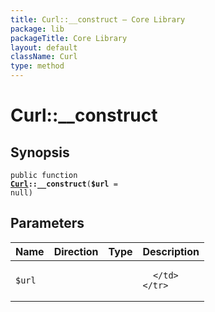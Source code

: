 ```yaml
---
title: Curl::__construct — Core Library
package: lib
packageTitle: Core Library
layout: default
className: Curl
type: method
---
```


# Curl::__construct

## Synopsis

<code>public function <b><a href="Curl">Curl</a>::__construct</b>(<b>$url</b> = null)</code>

## Parameters

<table>
  <thead>
    <tr>
      <th>Name</th>
      <th>Direction</th>
      <th>Type</th>
      <th>Description</th>
    </tr>
  </thead>
  <tbody>
    <tr>
      <td><code>$url</code>
      <td><i></i></td>
      <td></td>
      <td>

      </td>
    </tr>
  </tbody>
</table>

